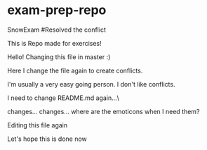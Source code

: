 # exam-prep-repo
SnowExam
#Resolved the conflict

This is 
Repo made for exercises!

Hello! Changing this file in master :)


Here I change the file again to create conflicts.

I'm usually a very easy going person. I don't like conflicts.

I need to change README.md again...\

changes... changes... where are the emoticons when I need them?

Editing this file again

Let's hope this is done now
